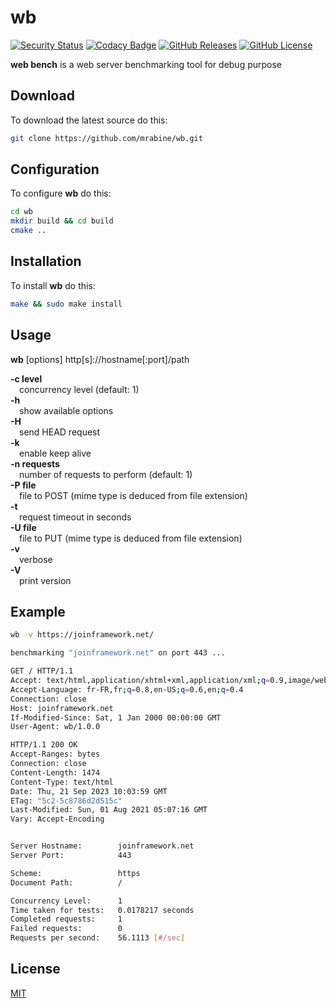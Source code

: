 # wb

[![Security Status](https://github.com/mrabine/wb/workflows/security/badge.svg)](https://github.com/mrabine/wb/security/code-scanning)
[![Codacy Badge](https://app.codacy.com/project/badge/Grade/96362326939a46bd8673b5b70f8654f7)](https://app.codacy.com/gh/mrabine/wb/dashboard?utm_source=gh&utm_medium=referral&utm_content=&utm_campaign=Badge_grade)
[![GitHub Releases](https://img.shields.io/github/release/mrabine/wb.svg)](https://github.com/mrabine/wb/releases/latest)
[![GitHub License](https://img.shields.io/badge/license-MIT-blue.svg)](https://github.com/mrabine/wb/blob/main/LICENSE)

**web bench** is a web server benchmarking tool for debug purpose

## Download

To download the latest source do this:
```bash
git clone https://github.com/mrabine/wb.git
```

## Configuration

To configure **wb** do this:
```bash
cd wb
mkdir build && cd build
cmake ..
```

## Installation

To install **wb** do this:
```bash
make && sudo make install
```

## Usage

**wb** \[options] http\[s]://hostname\[:port]/path

**-c level**\
&emsp;concurrency level (default: 1)\
**-h**\
&emsp;show available options\
**-H**\
&emsp;send HEAD request\
**-k**\
&emsp;enable keep alive\
**-n requests**\
&emsp;number of requests to perform (default: 1)\
**-P file**\
&emsp;file to POST (mime type is deduced from file extension)\
**-t**\
&emsp;request timeout in seconds\
**-U file**\
&emsp;file to PUT (mime type is deduced from file extension)\
**-v**\
&emsp;verbose\
**-V**\
&emsp;print version

## Example

```bash
wb -v https://joinframework.net/

benchmarking "joinframework.net" on port 443 ...

GET / HTTP/1.1
Accept: text/html,application/xhtml+xml,application/xml;q=0.9,image/webp,*/*;q=0.8
Accept-Language: fr-FR,fr;q=0.8,en-US;q=0.6,en;q=0.4
Connection: close
Host: joinframework.net
If-Modified-Since: Sat, 1 Jan 2000 00:00:00 GMT
User-Agent: wb/1.0.0

HTTP/1.1 200 OK
Accept-Ranges: bytes
Connection: close
Content-Length: 1474
Content-Type: text/html
Date: Thu, 21 Sep 2023 10:03:59 GMT
ETag: "5c2-5c8786d2d515c"
Last-Modified: Sun, 01 Aug 2021 05:07:16 GMT
Vary: Accept-Encoding


Server Hostname:        joinframework.net
Server Port:            443

Scheme:                 https
Document Path:          /

Concurrency Level:      1
Time taken for tests:   0.0178217 seconds
Completed requests:     1
Failed requests:        0
Requests per second:    56.1113 [#/sec]
```

## License

[MIT](https://choosealicense.com/licenses/mit/)
